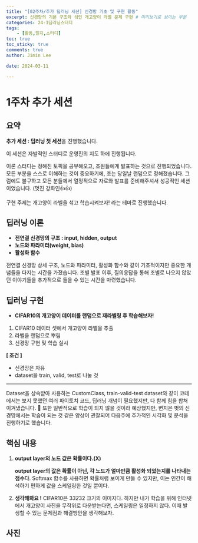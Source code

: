 ```yaml
---
title: "[02주차/추가 딥러닝 세션] 신경망 기초 및 구현 활동"
excerpt: 신경망의 기본 구조와 섞인 개고양이 라벨 문제 구현 # 미리보기로 보이는 부분
categories: 24-1딥러닝스터디
tags: 
    - [활동,일지,스터디]
toc: true
toc_sticky: true
comments: true
author: Jimin Lee

date: 2024-03-11

---
```

# 1주차 추가 세션

## 요약

**추가 세션 : 딥러닝 첫 세션**을 진행했습니다. 

이 세션은 자발적인 스터디로 운영진의 지도 하에 진행됩니다. 

이론 스터디는 정해진 토픽을 공부해오고, 조원들에게 발표하는 것으로 진행되었습니다. 모든 부분을 스스로 이해하는 것이 중요하기에, 조는 당일날 랜덤으로 정해졌습니다. 그럼에도 불구하고 모든 분들께서 열정적으로 자료와 발표를 준비해주셔서 성공적인 세션이었습니다. (멋진 강화인👍👍) 

구현 주제는 개고양이 라벨을 섞고 학습시켜보자! 라는 테마로 진행했습니다. 

## 딥러닝 이론

- **전연결 신경망의 구조 : input, hidden, output**
- **노드와 파라미터(weight, bias)**
- **활성화 함수**

전연결 신경망 상세 구조, 노드와 파라미터, 활성화 함수와 같이 기초적이지만 중요한 개념들을 다지는 시간을 가졌습니다. 조별 발표 이후, 질의응답을 통해 조별로 나오지 않았던 이야기들을 추가적으로 들을 수 있는 시간을 마련했습니다. 

## 딥러닝 구현

- **CIFAR10의 개고양이 데이터를 랜덤으로 재라벨링 후 학습해보자!**
1. CIFAR10 데이터 셋에서 개고양이 라벨을 추출
2. 라벨을 랜덤으로 뿌림 
3. 신경망 구현 및 학습 실시 

**[ 조건 ]**

- 신경망은 자유
- dataset을 train, valid, test로 나눌 것

---

Dataset을 상속받아 사용하는 CustomClass, train-valid-test dataset와 같이 코테에서는 보지 못했던 여러 파이토치 코드, 딥러닝 개념이 필요했지만, 다 함께 힘을 합쳐 이겨냈습니다. 🙌 또한 일반적으로 학습이 되지 않을 것이라 예상했지만, 변지은 벗의 신경망에서는 학습이 되는 것 같은 양상이 관찰되어 다음주에 추가적인 시각화 및 분석을 진행하기로 했습니다. 

## 핵심 내용

1. **output layer의 노드 값은 확률이다.(X)**
    
    **output layer의 값은 확률이 아닌, 각 노드가 얼마만큼 활성화 되었는지를 나타내는 점수다**. Softmax 함수를 사용하면 확률처럼 보이게 만들 수 있지만, 이는 인간이 해석하기 편하게 값을 스케일링한 것일 뿐이다. 
    
2. **생각해봐요 !** 
CIFAR10은 3*32*32 크기의 이미지다. 하지만 내가 학습을 위해 인터넷에서 개고양이 사진을 무작위로 다운받는다면, 스케일링은 일정하지 않다. 이때 발생할 수 있는 문제점과 해결방안을 생각해보자. 

## 사진